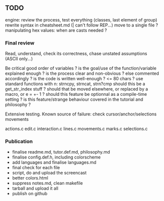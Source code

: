 ## TODO

engine:
    review the process, test everything (classes, last element of group)
    rewrite syntax in cheatsheet.md (| can't follow REP...)
move to a single file ?
manipulating hex values: when are casts needed ?


### Final review

Read, understand, check its correctness, chase unstated assumptions (ASCII only...)

Be critical
    good order of variables ?
    is the goal/use of the function/variable explained enough ?
    is the process clear and non-obvious ? else commented accordingly ?
    is the code is written well-enough ? <= 80 chars ?
    use standard functions with n: strncpy, strncat, strn?cmp
    should this be a get_str_index stuff ?
    should that be moved elsewhere, or replaced by a macro, or e = +- 1 ?
    should this feature be optionnal as a compile-time setting ?
    is this feature/strange behaviour covered in the tutorial and philosophy ?

Extensive testing. Known source of failure:
    check cursor/anchor/selections movements

actions.c
edit.c
interaction.c
lines.c
movements.c
marks.c
selections.c


### Publication

* finalise readme.md, tutor.def.md, philosophy.md
* finalise config.def.h, including colorscheme
* add languages and finalise languages.md
* final check for each file
* script, do and upload the screencast
* better colors.html
* suppress notes.md, clean makefile
* tarball and upload it all
* publish on github
